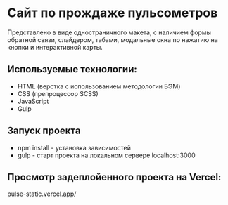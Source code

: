 # Сайт по прождаже пульсометров
Представлено в виде одностраничного макета, с наличием формы обратной связи, слайдером, табами, модальные окна по нажатию на кнопки и интерактивной карты.

## Используемые технологии:
* HTML (верстка c использованием методологии БЭМ)
* CSS (препроцессор SCSS)
* JavaScript
* Gulp

## Запуск проекта
* npm install - установка зависимостей
* gulp - старт проекта на локальном сервере localhost:3000

## Просмотр задеплойенного проекта на Vercel:
pulse-static.vercel.app/
